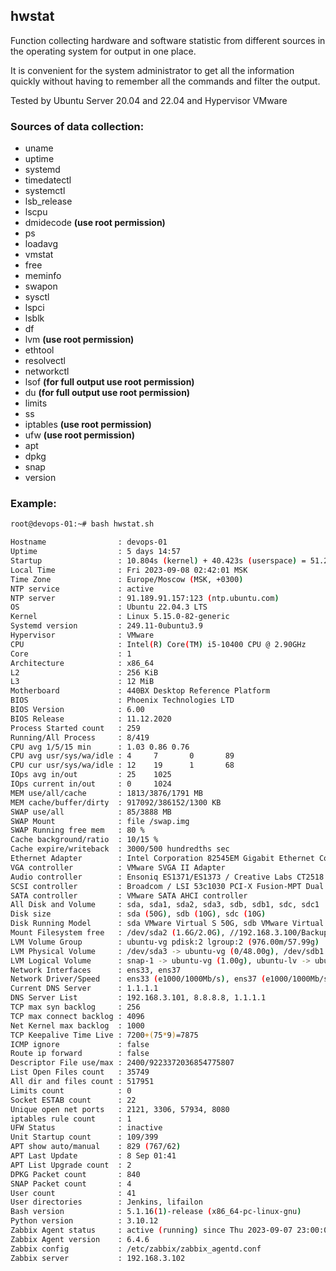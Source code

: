 ## hwstat

Function collecting hardware and software statistic from different sources in the operating system for output in one place.

It is convenient for the system administrator to get all the information quickly without having to remember all the commands and filter the output.

Tested by Ubuntu Server 20.04 and 22.04 and Hypervisor VMware

### Sources of data collection:

- uname
- uptime
- systemd
- timedatectl
- systemctl
- lsb_release
- lscpu
- dmidecode **(use root permission)**
- ps
- loadavg
- vmstat
- free
- meminfo
- swapon
- sysctl
- lspci
- lsblk
- df
- lvm **(use root permission)**
- ethtool
- resolvectl
- networkctl
- lsof **(for full output use root permission)**
- du **(for full output use root permission)**
- limits
- ss
- iptables **(use root permission)**
- ufw **(use root permission)**
- apt
- dpkg
- snap
- version

### Example:

```bash
root@devops-01:~# bash hwstat.sh

Hostname                : devops-01
Uptime                  : 5 days 14:57
Startup                 : 10.804s (kernel) + 40.423s (userspace) = 51.228s
Local Time              : Fri 2023-09-08 02:42:01 MSK
Time Zone               : Europe/Moscow (MSK, +0300)
NTP service             : active
NTP server              : 91.189.91.157:123 (ntp.ubuntu.com)
OS                      : Ubuntu 22.04.3 LTS
Kernel                  : Linux 5.15.0-82-generic
Systemd version         : 249.11-0ubuntu3.9
Hypervisor              : VMware
CPU                     : Intel(R) Core(TM) i5-10400 CPU @ 2.90GHz
Core                    : 1
Architecture            : x86_64
L2                      : 256 KiB
L3                      : 12 MiB
Motherboard             : 440BX Desktop Reference Platform
BIOS                    : Phoenix Technologies LTD
BIOS Version            : 6.00
BIOS Release            : 11.12.2020
Process Started count   : 259
Running/All Process     : 8/419
CPU avg 1/5/15 min      : 1.03 0.86 0.76
CPU avg usr/sys/wa/idle : 4     7       0       89
CPU cur usr/sys/wa/idle : 12    19      1       68
IOps avg in/out         : 25    1025
IOps current in/out     : 0     1024
MEM use/all/cache       : 1813/3876/1791 MB
MEM cache/buffer/dirty  : 917092/386152/1300 KB
SWAP use/all            : 85/3888 MB
SWAP Mount              : file /swap.img
SWAP Running free mem   : 80 %
Cache background/ratio  : 10/15 %
Cache expire/writeback  : 3000/500 hundredths sec
Ethernet Adapter        : Intel Corporation 82545EM Gigabit Ethernet Controller (Copper) (rev 01)
VGA controller          : VMware SVGA II Adapter
Audio controller        : Ensoniq ES1371/ES1373 / Creative Labs CT2518 (rev 02)
SCSI controller         : Broadcom / LSI 53c1030 PCI-X Fusion-MPT Dual Ultra320 SCSI (rev 01)
SATA controller         : VMware SATA AHCI controller
All Disk and Volume     : sda, sda1, sda2, sda3, sdb, sdb1, sdc, sdc1
Disk size               : sda (50G), sdb (10G), sdc (10G)
Disk Running Model      : sda VMware Virtual S 50G, sdb VMware Virtual S 10G, sdc VMware Virtual S 10G
Mount Filesystem free   : /dev/sda2 (1.6G/2.0G), //192.168.3.100/Backup (497G/1.9T), /dev/sdc1 (4.8G/5.0G)
LVM Volume Group        : ubuntu-vg pdisk:2 lgroup:2 (976.00m/57.99g)
LVM Physical Volume     : /dev/sda3 -> ubuntu-vg (0/48.00g), /dev/sdb1 -> ubuntu-vg (976.00m/10.00g)
LVM Logical Volume      : snap-1 -> ubuntu-vg (1.00g), ubuntu-lv -> ubuntu-vg (56.04g)
Network Interfaces      : ens33, ens37
Network Driver/Speed    : ens33 (e1000/1000Mb/s), ens37 (e1000/1000Mb/s)
Current DNS Server      : 1.1.1.1
DNS Server List         : 192.168.3.101, 8.8.8.8, 1.1.1.1
TCP max syn backlog     : 256
TCP max connect backlog : 4096
Net Kernel max backlog  : 1000
TCP Keepalive Time Live : 7200+(75*9)=7875
ICMP ignore             : false
Route ip forward        : false
Descriptor File use/max : 2400/9223372036854775807
List Open Files count   : 35749
All dir and files count : 517951
Limits count            : 0
Socket ESTAB count      : 22
Unique open net ports   : 2121, 3306, 57934, 8080
iptables rule count     : 1
UFW Status              : inactive
Unit Startup count      : 109/399
APT show auto/manual    : 829 (767/62)
APT Last Update         : 8 Sep 01:41
APT List Upgrade count  : 2
DPKG Packet count       : 840
SNAP Packet count       : 4
User count              : 41
User directories        : Jenkins, lifailon
Bash version            : 5.1.16(1)-release (x86_64-pc-linux-gnu)
Python version          : 3.10.12
Zabbix Agent status     : active (running) since Thu 2023-09-07 23:00:01 MSK; 3h 42min ago
Zabbix Agent version    : 6.4.6
Zabbix config           : /etc/zabbix/zabbix_agentd.conf
Zabbix server           : 192.168.3.102
```
